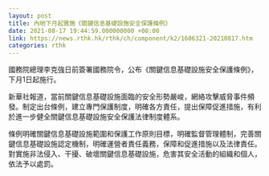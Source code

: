 ```yaml
---
layout: post
title: 內地下月起實施《關鍵信息基礎設施安全保護條例》
date: 2021-08-17 19:44:59.000000000 +08:00
link: https://news.rthk.hk/rthk/ch/component/k2/1606321-20210817.htm
categories: rthk
---
```


國務院總理李克強日前簽署國務院令，公布《關鍵信息基礎設施安全保護條例》，下月1日起施行。

新華社報道，當前關鍵信息基礎設施面臨的安全形勢嚴峻，網絡攻擊威脅事件頻發。制定出台條例，建立專門保護制度，明確各方責任，提出保障促進措施，有利於進一步健全關鍵信息基礎設施安全保護法律制度體系。

條例明確關鍵信息基礎設施範圍和保護工作原則目標，明確監督管理體制，完善關鍵信息基礎設施認定機制，明確運營者責任義務，保障和促進措施以及法律責任。對實施非法侵入、干擾、破壞關鍵信息基礎設施，危害其安全活動的組織和個人，依法予以處罰。

